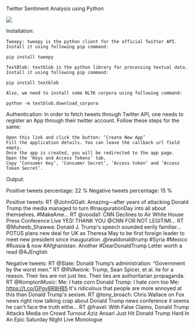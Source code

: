 
Twitter Sentiment Analysis using Python

<img src="https://www.geeksforgeeks.org/wp-content/uploads/Twitter-Sentiment-Analysis-using-Python.jpg">

Installation:

    Tweepy: tweepy is the python client for the official Twitter API.
    Install it using following pip command:

    pip install tweepy

    TextBlob: textblob is the python library for processing textual data.
    Install it using following pip command:

    pip install textblob

    Also, we need to install some NLTK corpora using following command:

    python -m textblob.download_corpora


Authentication:
In order to fetch tweets through Twitter API, one needs to register an App through their twitter account. Follow these steps for the same:

    Open this link and click the button: ‘Create New App’
    Fill the application details. You can leave the callback url field empty.
    Once the app is created, you will be redirected to the app page.
    Open the ‘Keys and Access Tokens’ tab.
    Copy ‘Consumer Key’, ‘Consumer Secret’, ‘Access token’ and ‘Access Token Secret’.
    
    
Output:

Positive tweets percentage: 22 %
Negative tweets percentage: 15 %


Positive tweets:
RT @JohnGGalt: Amazing—after years of attacking Donald Trump the media managed
to turn #InaugurationDay into all about themselves.
#MakeAme…
RT @vooda1: CNN Declines to Air White House Press Conference Live YES! 
THANK YOU @CNN FOR NOT LEGITIMI…
RT @Muheeb_Shawwa: Donald J. Trump's speech sounded eerily familiar...
POTUS plans new deal for UK as Theresa May to be first foreign leader to meet new 
president since inauguration 
.@realdonaldtrump #Syria #Mexico #Russia & now #Afghanistan. 
Another #DearDonaldTrump Letter worth a read @AJEnglish 


Negative tweets:
RT @Slate: Donald Trump’s administration: “Government by the worst men.” 
RT @RVAwonk: Trump, Sean Spicer, et al. lie for a reason. 
Their lies are not just lies. Their lies are authoritarian propaganda.  
RT @KomptonMusic: Me: I hate corn 
Donald Trump: I hate corn too
Me: https://t.co/GPgy8R8HB5
It's ridiculous that people are more annoyed at this than Donald Trump's sexism.
RT @tony_broach: Chris Wallace on Fox news right now talking crap 
about Donald Trump news conference it seems he can't face the truth eithe…
RT @fravel: With False Claims, Donald Trump Attacks Media on Crowd Turnout 
Aziz Ansari Just Hit Donald Trump Hard In An Epic Saturday NIght Live Monologue
